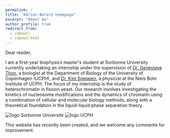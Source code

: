 ```yaml
---
permalink: /
title: "Adrien Berard homepage"
excerpt: "About me"
author_profile: true
redirect_from: 
  - /about/
  - /about.html
---
```


Dear reader,

I am a first-year biophysics master's student at Sorbonne University currently undertaking an internship under the supervision of <a href="https://www1.bio.ku.dk/english/staff/?pure=en/persons/29648">Dr. Genevieve Thon</a>, a biologist at the Department of Biology of the University of Copenhagen (UCPH), and <a href="https://nbi.ku.dk/english/staff/?pure=en/persons/41236">Dr. Kim Sneppen</a>, a physicist at the Niels Bohr Institute of UCPH. The focus of my internship is the study of heterochromatin in fission yeast. Our research involves investigating the kinetics of nucleosome modifications and the dynamics of chromatin using a combination of cellular and molecular biology methods, along with a theoretical foundation in the liquid-liquid phase separation theory.

<img src="https://adrien-berard.github.io/website.github.io/images/Sciences_SU.png" alt="logo Sorbonne Université">


<img src="https://adrien-berard.github.io/website.github.io/images/Ku-ucph-logo-svg.svg" alt="logo UCPH">


This website has recently been created, and we welcome any comments for improvement.